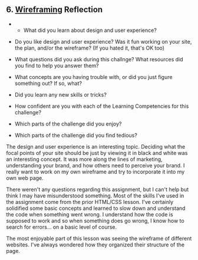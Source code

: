 ## 6. [Wireframing](6_wireframing/readme.md) Reflection

* * What did you learn about design and user experience? 
* Do you like design and user experience? Was it fun working on your site, the plan, and/or the wireframe? (If you hated it, that's OK too)

* What questions did you ask during this challnge? What resources did you find to help you answer them?  
* What concepts are you having trouble with, or did you just figure something out? If so, what?  
* Did you learn any new skills or tricks?
* How confident are you with each of the Learning Competencies for this challenge? 
* Which parts of the challenge did you enjoy?
* Which parts of the challenge did you find tedious?

The design and user experience is an interesting topic.  Deciding what the focal points of your site should be just by viewing it in black and white was an interesting concept. It was more along the lines of marketing, understanding your brand, and how others need to perceive your brand.  I really want to work on my own wireframe and try to incorporate it into my own web page.

There weren't any questions regarding this assignment, but I can't help but think I may have misunderstood something.  Most of the skills I've used in the assignment come from the prior HTML/CSS lesson.  I've certainly solidified some basic concepts and learned to slow down and understand the code when something went wrong.  I understand how the code is supposed to work and so when something does go wrong, I know how to search for errors... on a basic level of course.

The most enjoyable part of this lesson was seeing the wireframe of different websites.  I've always wondered how they organized their structure of the page.
